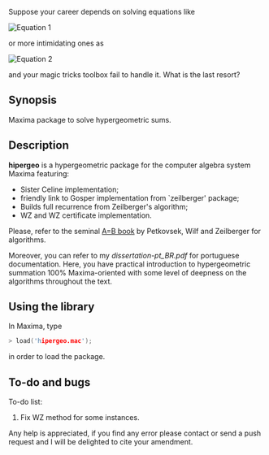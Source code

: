 Suppose your career depends on solving equations like

![Equation 1](http://s9.postimg.org/i1jtfiy57/eq1.png)

or more intimidating ones as

![Equation 2](http://s27.postimg.org/pwodij5bj/eq2.png)

and your magic tricks toolbox fail to handle it.
What is the last resort?

## Synopsis

Maxima package to solve hypergeometric sums.

## Description

__hipergeo__ is a hypergeometric package for the computer algebra system Maxima featuring:
- Sister Celine implementation;
- friendly link to Gosper implementation from `zeilberger' package;
- Builds full recurrence from Zeilberger's algorithm;
- WZ and WZ certificate implementation.

Please, refer to the seminal [A=B book](http://www.amazon.com/A-B-Marko-Petkovsek/dp/1568810636) by
Petkovsek, Wilf and Zeilberger for algorithms.

Moreover, you can refer to my _dissertation-pt_BR.pdf_ for portuguese
documentation. Here, you have practical introduction to hypergeometric
summation 100% Maxima-oriented with some level of deepness on the algorithms
throughout the text.


## Using the library

In Maxima, type

```c
> load('hipergeo.mac');
```

in order to load the package.


## To-do and bugs

To-do list:

1. Fix WZ method for some instances.

Any help is appreciated, if you find any error please contact or send a push
request and I will be delighted to cite your amendment.
